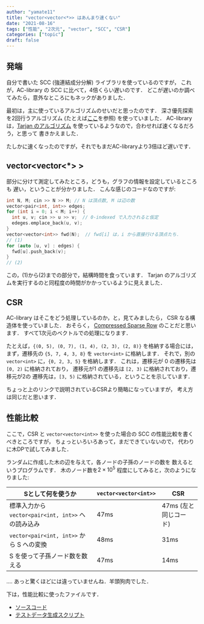 ```yaml
---
author: "yamate11"
title: "vector<vector<*>> はあんまり速くない"
date: "2021-08-16"
tags: ["性能", "2次元", "vector", "SCC", "CSR"]
categories: ["topic"]
draft: false
---
```


## 発端

自分で書いた SCC (強連結成分分解) ライブラリを使っているのですが，
これが，AC-library の SCC に比べて，4倍くらい遅いのです．
どこが遅いのか調べてみたら，意外なところにもネックがありました．

最初は，主に使っているアルゴリズムのせいだと思ったのです．
深さ優先探索を2回行うアルゴリズム
(たとえば[ここ](https://manabitimes.jp/math/1250)を参照)
を使っていました．
AC-library は，[Tarjan のアルゴリズム](https://en.wikipedia.org/wiki/Tarjan%27s_strongly_connected_components_algorithm)
を使っているようなので，合わせれば速くなるだろう，と思って
書きかえました．

たしかに速くなったのですが，それでもまだAC-libraryより3倍ほど遅いです．

## vector<vector<*> >

部分に分けて測定してみたところ，どうも，グラフの情報を設定しているところも
遅い，ということが分かりました．
こんな感じのコードなのですが:

```cpp
int N, M; cin >> N >> M; // N は頂点数, M は辺の数
vector<pair<int, int>> edges;
for (int i = 0; i < M; i++) {
  int u, v; cin >> u >> v;  // 0-indexed で入力されると仮定
  edeges.emplace_back(u, v);
}
vector<vector<int>> fwd(N);  // fwd[i] は，i から直接行ける頂点たち．
// (1)
for (auto [u, v] : edges) {
  fwd[u].push_back(v);
}
// (2)
```

この，(1)から(2)までの部分で，結構時間を食っています．
Tarjan のアルゴリズムを実行するのと同程度の時間がかかっているように見えました．

## CSR

AC-library はそこをどう処理しているのか，と，見てみましたら，
CSR なる構造体を使っていました．
おそらく，
[Compressed Sparse Row](https://en.wikipedia.org/wiki/Sparse_matrix#Compressed_sparse_row_(CSR,_CRS_or_Yale_format))
のことだと思います．
すべて1次元のベクトルでの処理になります．


たとえば，`{(0, 5), (0, 7), (1, 4), (2, 3), (2, 8)}` を格納する場合には，
まず，遷移先の `{5, 7, 4, 3, 8}` を `vector<int>` に格納します．
それで，別の `vector<int>` に，`{0, 2, 3, 5}` を格納します．
これは，遷移元が 0 の遷移先は `[0, 2)` に格納されており，
遷移元が1 の遷移先は `[2, 3)` に格納されており，遷移元が2の
遷移先は，`[3, 5)` に格納されている，ということを示しています．

ちょっと上のリンクで説明されているCSRより簡略になっていますが，
考え方は同じだと思います．

## 性能比較

ここで，CSR と `vector<vector<int>>` を使った場合の
SCC の性能比較を書くべきところですが，
ちょっといろいろあって，まだできていないので，
代わりに木DPで試してみました．

ランダムに作成した木の辺を与えて，各ノードの子孫のノードの数を
数えるというプログラムです．
木のノード数を$2\times 10^5$ 程度にしてみると，次のようになりました:

| Sとして何を使うか | `vector<vector<int>>` | CSR |
|---|---|---|
| 標準入力から `vector<pair<int, int>>` への読み込み | 47ms | 47ms (左と同じコード) |
| `vector<pair<int, int>>` から S への変換 | 48ms | 31ms |
| S を使って子孫ノード数を数える | 47ms | 14ms |


.... あっと驚くほどには違っていませんね．羊頭狗肉でした．

下は，性能比較に使ったファイルです．

* <a href="./cans.cc" download>ソースコード</a>
* <a href="./gen.py" download>テストデータ生成スクリプト</a>





